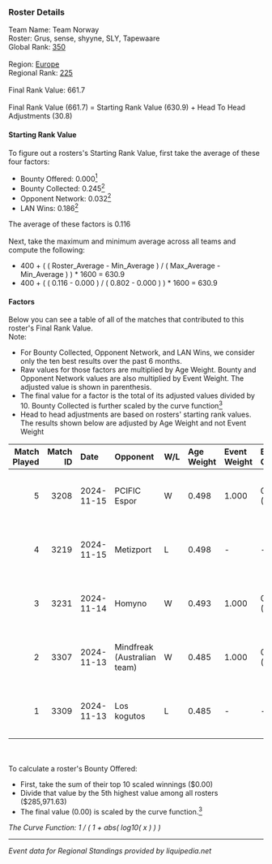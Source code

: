 ### Roster Details<br />
Team Name: Team Norway<br />
Roster: Grus, sense, shyyne, SLY, Tapewaare<br />
Global Rank: [350](../../standings_global_2025_02_28.md)<br />
<br />
Region: [Europe]( ../../standings_europe_2025_02_28.md)<br />
Regional Rank: [225]( ../../standings_europe_2025_02_28.md)<br />
<br />
Final Rank Value:  661.7<br />
<br />
Final Rank Value (661.7) = Starting Rank Value (630.9) + Head To Head Adjustments (30.8)<br />

#### Starting Rank Value<br />
To figure out a rosters's Starting Rank Value, first take the average of these four factors:<br />
- Bounty Offered: 0.000[<sup>1</sup>](#table2)
- Bounty Collected: 0.245[<sup>2</sup>](#table1)
- Opponent Network: 0.032[<sup>2</sup>](#table1)
- LAN Wins: 0.186[<sup>2</sup>](#table1)

The average of these factors is 0.116<br />
<br />
Next, take the maximum and minimum average across all teams and compute the following:<br />
- 400 + ( ( Roster_Average - Min_Average ) / ( Max_Average - Min_Average ) ) * 1600 = 630.9
- 400 + ( ( 0.116 - 0.000 ) / ( 0.802 - 0.000 ) ) * 1600 = 630.9


#### Factors<br />
Below you can see a table of all of the matches that contributed to this roster's Final Rank Value.<br />
Note:<br />

- For Bounty Collected, Opponent Network, and LAN Wins, we consider only the ten best results over the past 6 months.
- Raw values for those factors are multiplied by Age Weight. Bounty and Opponent Network values are also multiplied by Event Weight. The adjusted value is shown in parenthesis.
- The final value for a factor is the total of its adjusted values divided by 10. Bounty Collected is further scaled by the curve function[<sup>3</sup>](#curveFunction)
- Head to head adjustments are based on rosters' starting rank values. The results shown below are adjusted by Age Weight and not Event Weight
<span id="table1"></span><br />


| Match Played | Match ID | Date       | Opponent                    | W/L | Age Weight | Event Weight | Bounty Collected | Opponent Network | LAN Wins  | H2H Adj. | Roster                              |
| -: | -: | :- | :- | :- | :- | :- | :- | :- | :- | -: | :- |
|            5 |     3208 | 2024-11-15 | PCIFIC Espor                | W   | 0.498      | 1.000        | 0.005 (0.003)    | 0.275 (0.137)    | 1 (0.498) |    11.73 | Grus, sense, shyyne, SLY, Tapewaare |
|            4 |     3219 | 2024-11-15 | Metizport                   | L   | 0.498      | -            | -                | -                | -         |    -0.34 | Grus, sense, shyyne, SLY, Tapewaare |
|            3 |     3231 | 2024-11-14 | Homyno                      | W   | 0.493      | 1.000        | 0.009 (0.005)    | 0.208 (0.103)    | 1 (0.493) |     9.84 | Grus, sense, shyyne, SLY, Tapewaare |
|            2 |     3307 | 2024-11-13 | Mindfreak (Australian team) | W   | 0.485      | 1.000        | 0.002 (0.001)    | 0.162 (0.079)    | 1 (0.485) |    11.01 | Grus, sense, shyyne, SLY, Tapewaare |
|            1 |     3309 | 2024-11-13 | Los kogutos                 | L   | 0.485      | -            | -                | -                | -         |    -1.46 | Grus, sense, shyyne, SLY, Tapewaare |

<br />
<span id="table2"></span><br />
To calculate a roster's Bounty Offered:<br />

- First, take the sum of their top 10 scaled winnings ($0.00)
- Divide that value by the 5th highest value among all rosters ($285,971.63)
- The final value (0.00) is scaled by the curve function.[<sup>3</sup>](#curveFunction)

<span id="curveFunction"></span>_The Curve Function: 1 / ( 1 + abs( log10( x ) ) )_<br />

---
_Event data for Regional Standings provided by liquipedia.net_<br />
